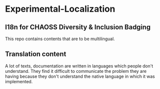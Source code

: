# Experimental-Localization

##  I18n for CHAOSS Diversity & Inclusion Badging

This repo contains contents that are to be  multilingual. 

## Translation content 

A lot of texts, documentation are written in languages which people don't understand. They find it difficult to communicate the problem they are having because they don't understand the native language in which it was implemented.



